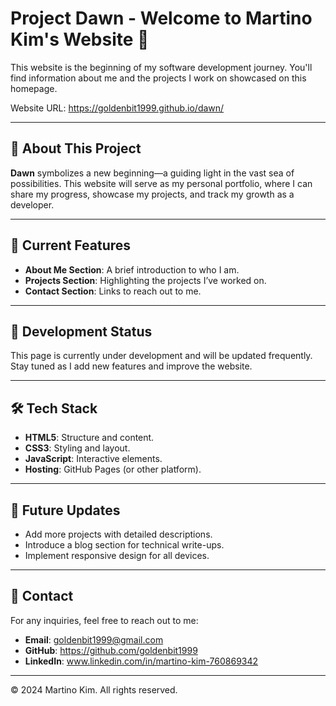 # Project Dawn - Welcome to Martino Kim's Website 🌅

This website is the beginning of my software development journey. You'll find information about me and the projects I work on showcased on this homepage.

Website URL: https://goldenbit1999.github.io/dawn/

---

## 🌟 About This Project
**Dawn** symbolizes a new beginning—a guiding light in the vast sea of possibilities. This website will serve as my personal portfolio, where I can share my progress, showcase my projects, and track my growth as a developer.

---

## 🚀 Current Features
- **About Me Section**: A brief introduction to who I am.
- **Projects Section**: Highlighting the projects I’ve worked on.
- **Contact Section**: Links to reach out to me.

---

## 📅 Development Status
This page is currently under development and will be updated frequently. Stay tuned as I add new features and improve the website.

---

## 🛠️ Tech Stack
- **HTML5**: Structure and content.
- **CSS3**: Styling and layout.
- **JavaScript**: Interactive elements.
- **Hosting**: GitHub Pages (or other platform).

---

## 🌈 Future Updates
- Add more projects with detailed descriptions.
- Introduce a blog section for technical write-ups.
- Implement responsive design for all devices.

---

## 📧 Contact
For any inquiries, feel free to reach out to me:
- **Email**: goldenbit1999@gmail.com
- **GitHub**: https://github.com/goldenbit1999
- **LinkedIn**: www.linkedin.com/in/martino-kim-760869342

---

© 2024 Martino Kim. All rights reserved.
